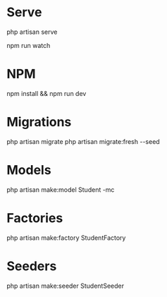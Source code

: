 # Serve

php artisan serve

npm run watch

# NPM

npm install && npm run dev

# Migrations

php artisan migrate
php artisan migrate:fresh --seed

# Models

php artisan make:model Student -mc

# Factories

php artisan make:factory StudentFactory

# Seeders

php artisan make:seeder StudentSeeder







































































